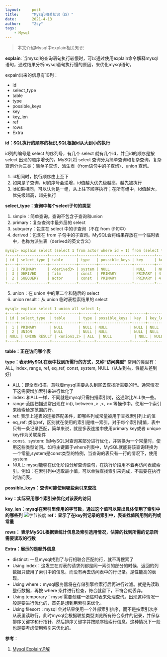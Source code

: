 ```yaml
---
layout:     post
title:      "Mysql相关知识（四）"
date:       2021-4-13
author:     "Zsy"
tags:
    - Mysql
---
```

>本文介绍Mysql中explain相关知识

**explain**:
当mysql的查询语句执行较慢时，可以通过使用explain命令解释mysql语句，通过结果分析mysql语句执行慢的原因，来优化mysql语句。

expain出来的信息有10列：
 - id
 - select_type
 - table
 - type
 - possible_keys
 - key
 - key_len
 - ref
 - rows
 - Extra

**id：SQL执行的顺序的标识,SQL根据id从大到小的执行**

id列的编号是 select 的序列号，有几个 select 就有几个id，并且id的顺序是按 select 出现的顺序增长的。MySQL将 select 查询分为简单查询和复杂查询。复杂查询分为三类：简单子查询、派生表（from语句中的子查询）、union 查询。

 1. id相同时，执行顺序由上至下
 2. 如果是子查询，id的序号会递增，id值越大优先级越高，越先被执行
 3. id如果相同，可以认为是一组，从上往下顺序执行；在所有组中，id值越大，优先级越高，越先执行

**select_type：查询中每个select子句的类型**

 1. simple：简单查询。查询不包含子查询和union
 2. primary：复杂查询中最外层的 select
 3. subquery：包含在 select 中的子查询（不在 from 子句中）
 4. derived：包含在 from 子句中的子查询。MySQL会将结果存放在一个临时表中，也称为派生表（derived的英文含义）

```yaml
mysql> explain select (select 1 from actor where id = 1) from (select * from film where id = 1) der;
+----+-------------+------------+--------+---------------+---------+---------+-------+------+-------------+
| id | select_type | table      | type   | possible_keys | key     | key_len | ref   | rows | Extra       |
+----+-------------+------------+--------+---------------+---------+---------+-------+------+-------------+
|  1 | PRIMARY     | <derived3> | system | NULL          | NULL    | NULL    | NULL  |    1 | NULL        |
|  3 | DERIVED     | film       | const  | PRIMARY       | PRIMARY | 4       | const |    1 | NULL        |
|  2 | SUBQUERY    | actor      | const  | PRIMARY       | PRIMARY | 4       | const |    1 | Using index |
+----+-------------+------------+--------+---------------+---------+---------+-------+------+-------------+ 
```

5. union：在 union 中的第二个和随后的 select
6. union result：从 union 临时表检索结果的 select

```yaml
mysql> explain select 1 union all select 1;
+----+--------------+------------+------+---------------+------+---------+------+------+-----------------+
| id | select_type  | table      | type | possible_keys | key  | key_len | ref  | rows | Extra           |
+----+--------------+------------+------+---------------+------+---------+------+------+-----------------+
|  1 | PRIMARY      | NULL       | NULL | NULL          | NULL | NULL    | NULL | NULL | No tables used  |
|  2 | UNION        | NULL       | NULL | NULL          | NULL | NULL    | NULL | NULL | No tables used  |
| NULL | UNION RESULT | <union1,2> | ALL  | NULL          | NULL | NULL    | NULL | NULL | Using temporary |
+----+--------------+------------+------+---------------+------+---------+------+------+-----------------+
```
**table：正在访问哪个表**

**type：表示MySQL在表中找到所需行的方式，又称“访问类型”**
常用的类型有： ALL, index,  range, ref, eq_ref, const, system, NULL（从左到右，性能从差到好）

 - ALL：即全表扫描，意味着mysql需要从头到尾去查找所需要的行。通常情况下这需要增加索引来进行优化了
 - index: 和ALL一样，不同就是mysql只需扫描索引树，这通常比ALL快一些。
 - range:范围扫描通常出现在 in(), between ,> ,<, >= 等操作中。使用一个索引来检索给定范围的行。
 - ref: 表示上述表的连接匹配条件，即哪些列或常量被用于查找索引列上的值
 - eq_ref: 类似ref，区别就在使用的索引是唯一索引，对于每个索引键值，表中只有一条记录匹配，简单来说，就是多表连接中使用primary key或者 unique key作为关联条件
 - const、system: 当MySQL对查询某部分进行优化，并转换为一个常量时，使用这些类型访问。如将主键置于where列表中，MySQL就能将该查询转换为一个常量,system是const类型的特例，当查询的表只有一行的情况下，使用system
 - NULL: mysql能够在优化阶段分解查询语句，在执行阶段用不着再访问表或索引。例如：在索引列中选取最小值，可以单独查找索引来完成，不需要在执行时访问表。

**possible_keys：查询可能使用哪些索引来查找**

**key：实际采用哪个索引来优化对该表的访问**

**key_len：mysql在索引里使用的字节数，通过这个值可以算出具体使用了索引中的哪些列**
![字节长度](https://img-blog.csdnimg.cn/2021041322293393.png?x-oss-process=image,type_ZmFuZ3poZW5naGVpdGk,shadow_10,text_aHR0cHM6Ly9ibG9nLmNzZG4ubmV0L0NhcnJvdFpzeQ==,size_16,color_FFFFFF,t_70)
**ref：显示了在key列记录的索引中，表查找值所用到的列或常量**

**rows： 表示MySQL根据表统计信息及索引选用情况，估算的找到所需的记录所需要读取的行数**

**Extra：展示的是额外信息**

 - distinct: 一旦mysql找到了与行相联合匹配的行，就不再搜索了
 - Using index：这发生在对表的请求列都是同一索引的部分的时候，返回的列数据只使用了索引中的信息，而没有再去访问表中的行记录。是性能高的表现。
 - Using where：mysql服务器将在存储引擎检索行后再进行过滤。就是先读取整行数据，再按 where 条件进行检查，符合就留下，不符合就丢弃。
 - Using temporary：mysql需要创建一张临时表来处理查询。出现这种情况一般是要进行优化的，首先是想到用索引来优化。
 - Using filesort：mysql 会对结果使用一个外部索引排序，而不是按索引次序从表里读取行。此时mysql会根据联接类型浏览所有符合条件的记录，并保存排序关键字和行指针，然后排序关键字并按顺序检索行信息。这种情况下一般也是要考虑使用索引来优化的。

**参考**：

 1. [Mysql Explain详解](https://cloud.tencent.com/developer/article/1093229)
